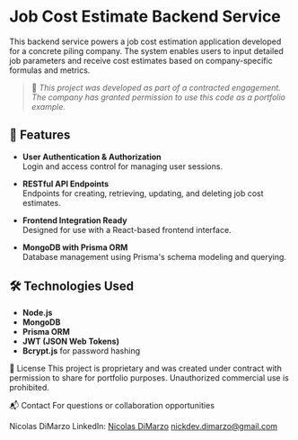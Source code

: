 # Job Cost Estimate Backend Service

This backend service powers a job cost estimation application developed for a concrete piling company. The system enables users to input detailed job parameters and receive cost estimates based on company-specific formulas and metrics.

> 📌 *This project was developed as part of a contracted engagement. The company has granted permission to use this code as a portfolio example.*

## 🚀 Features

- **User Authentication & Authorization**  
  Login and access control for managing user sessions.

- **RESTful API Endpoints**  
  Endpoints for creating, retrieving, updating, and deleting job cost estimates.

- **Frontend Integration Ready**  
  Designed for use with a React-based frontend interface.

- **MongoDB with Prisma ORM**  
  Database management using Prisma's schema modeling and querying.

## 🛠️ Technologies Used

- **Node.js**
- **MongoDB**
- **Prisma ORM**
- **JWT (JSON Web Tokens)**
- **Bcrypt.js** for password hashing

📄 License
This project is proprietary and was created under contract with permission to share for portfolio purposes. Unauthorized commercial use is prohibited.

📬 Contact
For questions or collaboration opportunities

Nicolas DiMarzo
LinkedIn: [Nicolas DiMarzo](www.linkedin.com/in/nick-dimarzo)
nickdev.dimarzo@gmail.com

